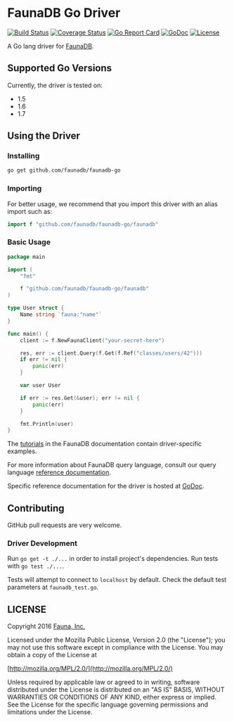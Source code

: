 # FaunaDB Go Driver

[![Build Status](https://travis-ci.org/faunadb/faunadb-go.svg?branch=master)](https://travis-ci.org/faunadb/faunadb-go)
[![Coverage Status](https://codecov.io/gh/faunadb/faunadb-go/branch/master/graph/badge.svg)](https://codecov.io/gh/faunadb/faunadb-go)
[![Go Report Card](https://goreportcard.com/badge/github.com/faunadb/faunadb-go)](https://goreportcard.com/report/github.com/faunadb/faunadb-go)
[![GoDoc](https://godoc.org/github.com/faunadb/faunadb-go/faunadb?status.svg)](https://godoc.org/github.com/faunadb/faunadb-go/faunadb)
[![License](https://img.shields.io/badge/license-MPL_2.0-blue.svg?maxAge=2592000)](https://raw.githubusercontent.com/faunadb/faunadb-go/master/LICENSE)

A Go lang driver for [FaunaDB](https://fauna.com/).

## Supported Go Versions

Currently, the driver is tested on:
- 1.5
- 1.6
- 1.7

## Using the Driver

### Installing

```bash
go get github.com/faunadb/faunadb-go
```

### Importing

For better usage, we recommend that you import this driver with an alias import
such as:

```go
import f "github.com/faunadb/faunadb-go/faunadb"
```

### Basic Usage

```go
package main

import (
	"fmt"

	f "github.com/faunadb/faunadb-go/faunadb"
)

type User struct {
	Name string `fauna:"name"`
}

func main() {
	client := f.NewFaunaClient("your-secret-here")

	res, err := client.Query(f.Get(f.Ref("classes/users/42")))
	if err != nil {
		panic(err)
	}

	var user User

	if err := res.Get(&user); err != nil {
		panic(err)
	}

	fmt.Println(user)
}
```

The [tutorials](https://fauna.com/tutorials) in the FaunaDB documentation
contain driver-specific examples.

For more information about FaunaDB query language, consult our query language
[reference documentation](https://fauna.com/documentation/queries).

Specific reference documentation for the driver is hosted at
[GoDoc](https://godoc.org/github.com/faunadb/faunadb-go/faunadb).

## Contributing

GitHub pull requests are very welcome.

### Driver Development

Run `go get -t ./...` in order to install project's dependencies. Run tests with
`go test ./...`.

Tests will attempt to connect to `localhost` by default. Check the default test
parameters at `faunadb_test.go`.

## LICENSE

Copyright 2016 [Fauna, Inc.](https://fauna.com/)

Licensed under the Mozilla Public License, Version 2.0 (the
"License"); you may not use this software except in compliance with
the License. You may obtain a copy of the License at

[http://mozilla.org/MPL/2.0/](http://mozilla.org/MPL/2.0/)

Unless required by applicable law or agreed to in writing, software
distributed under the License is distributed on an "AS IS" BASIS,
WITHOUT WARRANTIES OR CONDITIONS OF ANY KIND, either express or
implied. See the License for the specific language governing
permissions and limitations under the License.
